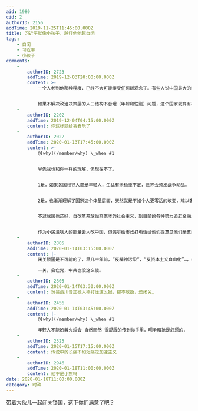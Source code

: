 ```yaml
---
aid: 1980
cid: 2
authorID: 2156
addTime: 2019-11-25T11:45:00.000Z
title: 习近平就像小孩子，越打他他越自闭
tags:
    - 自闭
    - 习近平
    - 小孩子
comments:
    -
        authorID: 2723
        addTime: 2019-12-03T20:00:00.000Z
        content: >-
            一个人老到他那种程度，已经不大可能接受任何新观念了。有些人说中国最大的问题是人口结构不合理，老年人太多，年轻人太少。其实中国真正的问题是政治高层的人口结构不合理，掌握国家大权的尽是些六七十岁的糟老头子，他们的肉体已经大半截入了黄土，而他们那些还停留在中世纪的观念早就该被埋进黄土里了。


            如果不解决政治决策层的人口结构不合理（年龄和性别）问题，这个国家就算有再多的年轻人，也没用。因为这些糟老头子会窒息年轻人的活力，逼迫中国年轻人像香港的年轻人那样，为了维护最基本的权利和自由而抗争。
    -
        authorID: 2202
        addTime: 2019-12-04T04:15:00.000Z
        content: 你这标题给我看乐了
    -
        authorID: 2022
        addTime: 2020-01-13T17:45:00.000Z
        content: >-
            @[why](/member/why) \_when #1


            早先我也和你一样的理解，但现在不了。


            1是，如果各国领导人都是年轻人，生猛有余稳重不足，世界会频发战争动乱。


            2是，也渐渐理解了国家这个体量层面，天然就是不如个人更零活的改变，难以奢求国家的决策层都像30岁的小伙子一样思维新颖。


            不过我国也还好，自改革开放抛弃原本的社会主义，到目前的各种努力追赶金融、科技的势头，可能很多方面依然显得迂腐老旧，但在国际上整体也算最具创新尝试的政府了。


            作为小民没啥大的能量去大改中国，但偶尔给市政打电话给他们提意见他们是真的回去改你提到的地方的，也算是一点欣慰
    -
        authorID: 2805
        addTime: 2020-01-14T03:15:00.000Z
        content: |-
            闭关锁国是不可能的了，早几十年前，“反精神污染“，“反资本主义自由化”…，想关就没关得上，现在更加不可能了。

            一关，会亡党，中共也没这么傻。
    -
        authorID: 2805
        addTime: 2020-01-14T03:30:00.000Z
        content: 贸易战川普加税大棒打压这么狠，都不敢断，还闭关…
    -
        authorID: 2456
        addTime: 2020-01-14T03:45:00.000Z
        content: |-
            @[why](/member/why) \_when #1

            年轻人不能盼着火炬会 自然而然 很舒服的传到你手里，明争暗抢是必须的，
    -
        authorID: 2325
        addTime: 2020-01-15T17:15:00.000Z
        content: 传说中的长痛不如短痛之加速主义
    -
        authorID: 2946
        addTime: 2020-01-18T11:00:00.000Z
        content: 他不是小熊吗
date: 2020-01-18T11:00:00.000Z
category: 时政
---
```


带着大伙儿一起闭关锁国，这下你们满意了吧？
